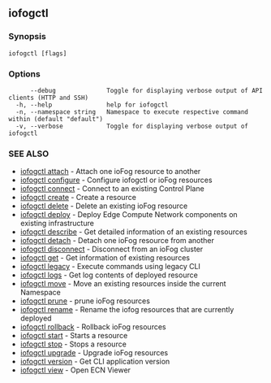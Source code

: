 ## iofogctl



### Synopsis



```
iofogctl [flags]
```

### Options

```
      --debug              Toggle for displaying verbose output of API clients (HTTP and SSH)
  -h, --help               help for iofogctl
  -n, --namespace string   Namespace to execute respective command within (default "default")
  -v, --verbose            Toggle for displaying verbose output of iofogctl
```

### SEE ALSO

* [iofogctl attach](iofogctl_attach.md)	 - Attach one ioFog resource to another
* [iofogctl configure](iofogctl_configure.md)	 - Configure iofogctl or ioFog resources
* [iofogctl connect](iofogctl_connect.md)	 - Connect to an existing Control Plane
* [iofogctl create](iofogctl_create.md)	 - Create a resource
* [iofogctl delete](iofogctl_delete.md)	 - Delete an existing ioFog resource
* [iofogctl deploy](iofogctl_deploy.md)	 - Deploy Edge Compute Network components on existing infrastructure
* [iofogctl describe](iofogctl_describe.md)	 - Get detailed information of an existing resources
* [iofogctl detach](iofogctl_detach.md)	 - Detach one ioFog resource from another
* [iofogctl disconnect](iofogctl_disconnect.md)	 - Disconnect from an ioFog cluster
* [iofogctl get](iofogctl_get.md)	 - Get information of existing resources
* [iofogctl legacy](iofogctl_legacy.md)	 - Execute commands using legacy CLI
* [iofogctl logs](iofogctl_logs.md)	 - Get log contents of deployed resource
* [iofogctl move](iofogctl_move.md)	 - Move an existing resources inside the current Namespace
* [iofogctl prune](iofogctl_prune.md)	 - prune ioFog resources
* [iofogctl rename](iofogctl_rename.md)	 - Rename the iofog resources that are currently deployed
* [iofogctl rollback](iofogctl_rollback.md)	 - Rollback ioFog resources
* [iofogctl start](iofogctl_start.md)	 - Starts a resource
* [iofogctl stop](iofogctl_stop.md)	 - Stops a resource
* [iofogctl upgrade](iofogctl_upgrade.md)	 - Upgrade ioFog resources
* [iofogctl version](iofogctl_version.md)	 - Get CLI application version
* [iofogctl view](iofogctl_view.md)	 - Open ECN Viewer



